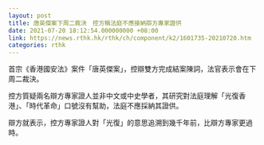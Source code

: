 ```yaml
---
layout: post
title: 唐英傑案下周二裁決　控方稱法庭不應接納辯方專家證供
date: 2021-07-20 18:12:54.000000000 +08:00
link: https://news.rthk.hk/rthk/ch/component/k2/1601735-20210720.htm
categories: rthk
---
```


首宗《香港國安法》案件「唐英傑案」，控辯雙方完成結案陳詞，法官表示會在下周二裁決。

控方質疑兩名辯方專家證人並非中文或中史學者，其研究對法庭理解「光復香港」、「時代革命」口號沒有幫助，法庭不應採納其證供。

辯方就表示，控方專家證人對「光復」的意思追溯到幾千年前，比辯方專家更過時。
